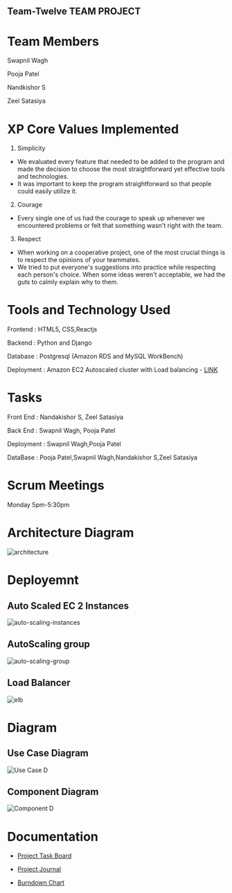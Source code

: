 ## Team-Twelve TEAM PROJECT

# Team Members

Swapnil Wagh

Pooja Patel

Nandkishor S

Zeel Satasiya

# XP Core Values Implemented

1. Simplicity

- We evaluated every feature that needed to be added to the program and made the decision to choose the most straightforward yet effective tools and technologies.
- It was important to keep the program straightforward so that people could easily utilize it.

2. Courage

- Every single one of us had the courage to speak up whenever we encountered problems or felt that something wasn't right with the team.

3. Respect

- When working on a cooperative project, one of the most crucial things is to respect the opinions of your teammates.
- We tried to put everyone's suggestions into practice while respecting each person's choice. When some ideas weren't acceptable, we had the guts to calmly explain why to them.

# Tools and Technology Used

Frontend : HTML5, CSS,Reactjs

Backend : Python and Django

Database : Postgresql (Amazon RDS and MySQL WorkBench)

Deployment : Amazon EC2 Autoscaled cluster with Load balancing - [LINK](http://ec2-18-144-53-161.us-west-1.compute.amazonaws.com/)

# Tasks

Front End : Nandakishor S, Zeel Satasiya

Back End : Swapnil Wagh, Pooja Patel

Deployment : Swapnil Wagh,Pooja Patel

DataBase : Pooja Patel,Swapnil Wagh,Nandakishor S,Zeel Satasiya

# Scrum Meetings

Monday 5pm-5:30pm

# Architecture Diagram

![architecture](https://user-images.githubusercontent.com/113156443/205470068-6b2add2f-8b8a-478d-93b9-1f5179b2d2dc.png)

# Deployemnt

## Auto Scaled EC 2 Instances

![auto-scaling-instances](https://user-images.githubusercontent.com/113156443/205470236-97e9ce89-1985-4b29-9128-d14da10b57d8.png)

## AutoScaling group

![auto-scaling-group](https://user-images.githubusercontent.com/113156443/205470216-b1fd2407-032b-4e41-95aa-880ebe11d063.png)

## Load Balancer

![elb](https://user-images.githubusercontent.com/113156443/205470223-83c355ba-242d-466e-b99c-b9d75f44793b.png)

# Diagram

## Use Case Diagram

![Use Case D](https://user-images.githubusercontent.com/113156443/205513808-4c95596a-c0ce-4076-8fcd-82342100ddf7.png)

## Component Diagram

![Component D](https://user-images.githubusercontent.com/113156443/205513815-7fc79c3c-c6cc-4f8e-91c5-1bf5d821bf79.png)

# Documentation

- [Project Task Board](https://github.com/orgs/gopinathsjsu/projects/30)

- [Project Journal](https://docs.google.com/document/d/138cWbg1eq0DiD1NpS5xZX9konFcvmXGT/edit)

- [Burndown Chart](https://docs.google.com/spreadsheets/d/1X_r9M7czpWGk0RfgXtODFL0MMmHSQw4m/edit#gid=243259179)
